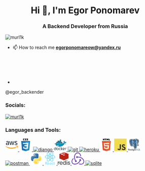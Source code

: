 <h1 align="center">Hi 👋, I'm Egor Ponomarev</h1>
<h3 align="center">A Backend Developer from Russia</h3>

<p align="left"> <img src="https://komarev.com/ghpvc/?username=murl1k&label=Profile%20views&color=0e75b6&style=flat" alt="murl1k" /> </p>

- 📫 How to reach me **egorponomareow@yandex.ru**
- <svg xmlns="http://www.w3.org/2000/svg" x="0px" y="0px" width="100" height="100" viewBox="0 0 50 50">
<path d="M 25 2 C 12.309288 2 2 12.309297 2 25 C 2 37.690703 12.309288 48 25 48 C 37.690712 48 48 37.690703 48 25 C 48 12.309297 37.690712 2 25 2 z M 25 4 C 36.609833 4 46 13.390175 46 25 C 46 36.609825 36.609833 46 25 46 C 13.390167 46 4 36.609825 4 25 C 4 13.390175 13.390167 4 25 4 z M 34.087891 14.035156 C 33.403891 14.035156 32.635328 14.193578 31.736328 14.517578 C 30.340328 15.020578 13.920734 21.992156 12.052734 22.785156 C 10.984734 23.239156 8.9960938 24.083656 8.9960938 26.097656 C 8.9960938 27.432656 9.7783594 28.3875 11.318359 28.9375 C 12.146359 29.2325 14.112906 29.828578 15.253906 30.142578 C 15.737906 30.275578 16.25225 30.34375 16.78125 30.34375 C 17.81625 30.34375 18.857828 30.085859 19.673828 29.630859 C 19.666828 29.798859 19.671406 29.968672 19.691406 30.138672 C 19.814406 31.188672 20.461875 32.17625 21.421875 32.78125 C 22.049875 33.17725 27.179312 36.614156 27.945312 37.160156 C 29.021313 37.929156 30.210813 38.335938 31.382812 38.335938 C 33.622813 38.335938 34.374328 36.023109 34.736328 34.912109 C 35.261328 33.299109 37.227219 20.182141 37.449219 17.869141 C 37.600219 16.284141 36.939641 14.978953 35.681641 14.376953 C 35.210641 14.149953 34.672891 14.035156 34.087891 14.035156 z M 34.087891 16.035156 C 34.362891 16.035156 34.608406 16.080641 34.816406 16.181641 C 35.289406 16.408641 35.530031 16.914688 35.457031 17.679688 C 35.215031 20.202687 33.253938 33.008969 32.835938 34.292969 C 32.477938 35.390969 32.100813 36.335938 31.382812 36.335938 C 30.664813 36.335938 29.880422 36.08425 29.107422 35.53125 C 28.334422 34.97925 23.201281 31.536891 22.488281 31.087891 C 21.863281 30.693891 21.201813 29.711719 22.132812 28.761719 C 22.899812 27.979719 28.717844 22.332938 29.214844 21.835938 C 29.584844 21.464938 29.411828 21.017578 29.048828 21.017578 C 28.923828 21.017578 28.774141 21.070266 28.619141 21.197266 C 28.011141 21.694266 19.534781 27.366266 18.800781 27.822266 C 18.314781 28.124266 17.56225 28.341797 16.78125 28.341797 C 16.44825 28.341797 16.111109 28.301891 15.787109 28.212891 C 14.659109 27.901891 12.750187 27.322734 11.992188 27.052734 C 11.263188 26.792734 10.998047 26.543656 10.998047 26.097656 C 10.998047 25.463656 11.892938 25.026 12.835938 24.625 C 13.831938 24.202 31.066062 16.883437 32.414062 16.398438 C 33.038062 16.172438 33.608891 16.035156 34.087891 16.035156 z"></path>
</svg> @egor_backender

<h3 align="left">Socials:</h3>
<p align="left">
<a href="https://www.leetcode.com/murl1k" target="blank"><img align="center" src="https://raw.githubusercontent.com/rahuldkjain/github-profile-readme-generator/master/src/images/icons/Social/leet-code.svg" alt="murl1k" height="30" width="40" /></a>
</p>


<h3 align="left">Languages and Tools:</h3>
<p align="left"> <a href="https://aws.amazon.com" target="_blank" rel="noreferrer"> <img src="https://raw.githubusercontent.com/devicons/devicon/master/icons/amazonwebservices/amazonwebservices-original-wordmark.svg" alt="aws" width="40" height="40"/> </a> <a href="https://www.w3schools.com/css/" target="_blank" rel="noreferrer"> <img src="https://raw.githubusercontent.com/devicons/devicon/master/icons/css3/css3-original-wordmark.svg" alt="css3" width="40" height="40"/> </a> <a href="https://www.djangoproject.com/" target="_blank" rel="noreferrer"> <img src="https://cdn.worldvectorlogo.com/logos/django.svg" alt="django" width="40" height="40"/> </a> <a href="https://www.docker.com/" target="_blank" rel="noreferrer"> <img src="https://raw.githubusercontent.com/devicons/devicon/master/icons/docker/docker-original-wordmark.svg" alt="docker" width="40" height="40"/> </a> <a href="https://git-scm.com/" target="_blank" rel="noreferrer"> <img src="https://www.vectorlogo.zone/logos/git-scm/git-scm-icon.svg" alt="git" width="40" height="40"/> </a> <a href="https://heroku.com" target="_blank" rel="noreferrer"> <img src="https://www.vectorlogo.zone/logos/heroku/heroku-icon.svg" alt="heroku" width="40" height="40"/> </a> <a href="https://www.w3.org/html/" target="_blank" rel="noreferrer"> <img src="https://raw.githubusercontent.com/devicons/devicon/master/icons/html5/html5-original-wordmark.svg" alt="html5" width="40" height="40"/> </a> <a href="https://developer.mozilla.org/en-US/docs/Web/JavaScript" target="_blank" rel="noreferrer"> <img src="https://raw.githubusercontent.com/devicons/devicon/master/icons/javascript/javascript-original.svg" alt="javascript" width="40" height="40"/> </a> <a href="https://www.postgresql.org" target="_blank" rel="noreferrer"> <img src="https://raw.githubusercontent.com/devicons/devicon/master/icons/postgresql/postgresql-original-wordmark.svg" alt="postgresql" width="40" height="40"/> </a> <a href="https://postman.com" target="_blank" rel="noreferrer"> <img src="https://www.vectorlogo.zone/logos/getpostman/getpostman-icon.svg" alt="postman" width="40" height="40"/> </a> <a href="https://www.python.org" target="_blank" rel="noreferrer"> <img src="https://raw.githubusercontent.com/devicons/devicon/master/icons/python/python-original.svg" alt="python" width="40" height="40"/> </a> <a href="https://reactjs.org/" target="_blank" rel="noreferrer"> <img src="https://raw.githubusercontent.com/devicons/devicon/master/icons/react/react-original-wordmark.svg" alt="react" width="40" height="40"/> </a> <a href="https://redis.io" target="_blank" rel="noreferrer"> <img src="https://raw.githubusercontent.com/devicons/devicon/master/icons/redis/redis-original-wordmark.svg" alt="redis" width="40" height="40"/> </a> <a href="https://redux.js.org" target="_blank" rel="noreferrer"> <img src="https://raw.githubusercontent.com/devicons/devicon/master/icons/redux/redux-original.svg" alt="redux" width="40" height="40"/> </a> <a href="https://www.sqlite.org/" target="_blank" rel="noreferrer"> <img src="https://www.vectorlogo.zone/logos/sqlite/sqlite-icon.svg" alt="sqlite" width="40" height="40"/> </a> </p>
